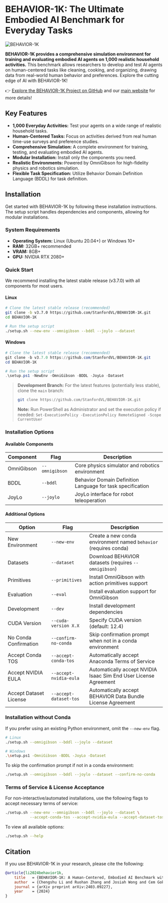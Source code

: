 # BEHAVIOR-1K: The Ultimate Embodied AI Benchmark for Everyday Tasks

![BEHAVIOR-1K](./docs/assets/readme_splash_logo.png)

**BEHAVIOR-1K provides a comprehensive simulation environment for training and evaluating embodied AI agents on 1,000 realistic household activities.**  This benchmark allows researchers to develop and test AI agents on human-centered tasks like cleaning, cooking, and organizing, drawing data from real-world human behavior and preferences. Explore the cutting edge of AI with BEHAVIOR-1K!

👉 [Explore the BEHAVIOR-1K Project on GitHub](https://github.com/StanfordVL/BEHAVIOR-1K) and our [main website](https://behavior.stanford.edu/) for more details!

## Key Features

*   **1,000 Everyday Activities:**  Test your agents on a wide range of realistic household tasks.
*   **Human-Centered Tasks:** Focus on activities derived from real human time-use surveys and preference studies.
*   **Comprehensive Simulation:**  A complete environment for training, testing, and evaluating embodied AI agents.
*   **Modular Installation:** Install only the components you need.
*   **Realistic Environments:** Powered by OmniGibson for high-fidelity physics and robotics simulation.
*   **Flexible Task Specification:** Utilize Behavior Domain Definition Language (BDDL) for task definition.

## Installation

Get started with BEHAVIOR-1K by following these installation instructions.  The setup script handles dependencies and components, allowing for modular installations.

### System Requirements

*   **Operating System:** Linux (Ubuntu 20.04+) or Windows 10+
*   **RAM:** 32GB+ recommended
*   **VRAM:** 8GB+
*   **GPU:** NVIDIA RTX 2080+

### Quick Start

We recommend installing the latest stable release (v3.7.0) with all components for most users.

#### Linux

```bash
# Clone the latest stable release (recommended)
git clone -b v3.7.0 https://github.com/StanfordVL/BEHAVIOR-1K.git
cd BEHAVIOR-1K

# Run the setup script
./setup.sh --new-env --omnigibson --bddl --joylo --dataset
```

#### Windows

```powershell
# Clone the latest stable release (recommended)
git clone -b v3.7.0 https://github.com/StanfordVL/BEHAVIOR-1K.git
cd BEHAVIOR-1K

# Run the setup script
.\setup.ps1 -NewEnv -OmniGibson -BDDL -JoyLo -Dataset
```

> **Development Branch:**  For the latest features (potentially less stable), clone the `main` branch:
> ```bash
> git clone https://github.com/StanfordVL/BEHAVIOR-1K.git
> ```
> **Note:**  Run PowerShell as Administrator and set the execution policy if needed: `Set-ExecutionPolicy -ExecutionPolicy RemoteSigned -Scope CurrentUser`

### Installation Options

#### Available Components

| Component      | Flag          | Description                                                |
|----------------|---------------|------------------------------------------------------------|
| OmniGibson     | `--omnigibson` | Core physics simulator and robotics environment             |
| BDDL           | `--bddl`      | Behavior Domain Definition Language for task specification |
| JoyLo          | `--joylo`     | JoyLo interface for robot teleoperation                    |

#### Additional Options

| Option                    | Flag                       | Description                                                                     |
|---------------------------|----------------------------|---------------------------------------------------------------------------------|
| New Environment           | `--new-env`                | Create a new conda environment named `behavior` (requires conda)               |
| Datasets                  | `--dataset`                | Download BEHAVIOR datasets (requires `--omnigibson`)                             |
| Primitives                | `--primitives`             | Install OmniGibson with action primitives support                               |
| Evaluation                | `--eval`                   | Install evaluation support for OmniGibson                                      |
| Development               | `--dev`                    | Install development dependencies                                               |
| CUDA Version              | `--cuda-version X.X`       | Specify CUDA version (default: 12.4)                                            |
| No Conda Confirmation     | `--confirm-no-conda`       | Skip confirmation prompt when not in a conda environment                        |
| Accept Conda TOS          | `--accept-conda-tos`       | Automatically accept Anaconda Terms of Service                                  |
| Accept NVIDIA EULA       | `--accept-nvidia-eula`     | Automatically accept NVIDIA Isaac Sim End User License Agreement                  |
| Accept Dataset License    | `--accept-dataset-tos`     | Automatically accept BEHAVIOR Data Bundle License Agreement                       |

### Installation without Conda

If you prefer using an existing Python environment, omit the `--new-env` flag.

```bash
# Linux
./setup.sh --omnigibson --bddl --joylo --dataset

# Windows
.\setup.ps1 -OmniGibson -BDDL -JoyLo -Dataset
```

To skip the confirmation prompt if not in a conda environment:

```bash
./setup.sh --omnigibson --bddl --joylo --dataset --confirm-no-conda
```

### Terms of Service & License Acceptance

For non-interactive/automated installations, use the following flags to accept necessary terms of service:

```bash
./setup.sh --new-env --omnigibson --bddl --joylo --dataset \
           --accept-conda-tos --accept-nvidia-eula --accept-dataset-tos
```

To view all available options:
```bash
./setup.sh --help
```

## Citation

If you use BEHAVIOR-1K in your research, please cite the following:

```bibtex
@article{li2024behavior1k,
    title   = {BEHAVIOR-1K: A Human-Centered, Embodied AI Benchmark with 1,000 Everyday Activities and Realistic Simulation},
    author  = {Chengshu Li and Ruohan Zhang and Josiah Wong and Cem Gokmen and Sanjana Srivastava and Roberto Martín-Martín and Chen Wang and Gabrael Levine and Wensi Ai and Benjamin Martinez and Hang Yin and Michael Lingelbach and Minjune Hwang and Ayano Hiranaka and Sujay Garlanka and Arman Aydin and Sharon Lee and Jiankai Sun and Mona Anvari and Manasi Sharma and Dhruva Bansal and Samuel Hunter and Kyu-Young Kim and Alan Lou and Caleb R Matthews and Ivan Villa-Renteria and Jerry Huayang Tang and Claire Tang and Fei Xia and Yunzhu Li and Silvio Savarese and Hyowon Gweon and C. Karen Liu and Jiajun Wu and Li Fei-Fei},
    journal = {arXiv preprint arXiv:2403.09227},
    year    = {2024}
}
```